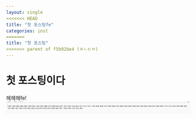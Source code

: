 ```yaml
---
layout: single
<<<<<<< HEAD
title: "첫 포스팅fe"
categories: inst
=======
title: "첫 포스팅"
>>>>>>> parent of f5b92be4 (ㅎㄴㄷㅁ)
---
```


# 첫 포스팅이다
헤헤헤fe!
![alt text](<../images/스크린샷 2024-07-11 090156.png>)